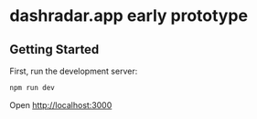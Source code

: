 # dashradar.app early prototype

## Getting Started

First, run the development server:

```bash
npm run dev
```

Open [http://localhost:3000](http://localhost:3000)
